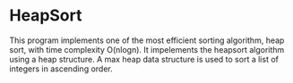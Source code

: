 # HeapSort
This program implements one of the most efficient sorting algorithm, heap sort, with time complexity O(nlogn). It impelements the heapsort algorithm using a heap structure. A max heap data structure is used to sort a list of integers in ascending order.
